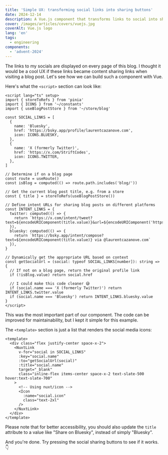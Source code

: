 ```yaml
---
title: 'Simple UX: transforming social links into sharing buttons'
date: 2024-12-14
description: A Vue.js component that transforms links to social into sharing intent when reading a blog post.
cover: /images/articles/covers/vuejs.jpg
coverAlt: Vue.js logo
lang: 'en'
tags:
  - engineering
components:
  - 'advent-2024'
---
```


The links to my socials are displayed on every page of this blog. I thought it would be a cool UX if these links became content sharing links when visiting a blog post. Let's see how we can build such a component with Vue.

Here's what the `<script>` section can look like:

```vue
<script lang="ts" setup>
import { storeToRefs } from 'pinia'
import { ICONS } from '~/constants'
import { useBlogPostStore } from '~/store/blog'

const SOCIAL_LINKS = [
  {
    name: 'Bluesky',
    href: 'https://bsky.app/profile/laurentcazanove.com',
    icon: ICONS.BLUESKY,
  },
  {
    name: 'X (formerly Twitter)',
    href: 'https://x.com/StriftCodes',
    icon: ICONS.TWITTER,
  },
]

// Determine if on a blog page
const route = useRoute()
const isBlog = computed(() => route.path.includes('blog/'))

// Get the current blog post title, e.g. from a store
const { title } = storeToRefs(useBlogPostStore())

// Define intent URLs for sharing blog posts on different platforms
const INTENT_LINKS = {
  twitter: computed(() => {
    return `https://x.com/intent/tweet?text=${encodeURIComponent(title.value)}&url=${encodeURIComponent('https://laurentcazanove.com&via=StriftCodes')}`
  }),
  bluesky: computed(() => {
    return `https://bsky.app/intent/compose?text=${encodeURIComponent(title.value)} via @laurentcazanove.com`
  }),
}

// Dynamically get the appropriate URL based on context
const getSocialUrl = (social: typeof SOCIAL_LINKS[number]): string => {
  // If not on a blog page, return the original profile link
  if (!isBlog.value) return social.href

  // I could make this code cleaner 😅
  if (social.name === 'X (formerly Twitter)') return INTENT_LINKS.twitter.value
  if (social.name === 'Bluesky') return INTENT_LINKS.bluesky.value
}
</script>
````

This was the most important part of our component. The code can be improved for maintainability, but I kept it simple for this example.

The `<template>` section is just a list that renders the social media icons:

```vue
<template>
  <div class="flex justify-center space-x-2">
    <NuxtLink
      v-for="social in SOCIAL_LINKS"
      :key="social.name"
      :to="getSocialUrl(social)"
      :title="social.name"
      target="_blank"
      class="inline-flex items-center space-x-2 text-slate-500 hover:text-slate-700"
    >
      <!-- Using nuxt/icon -->
      <Icon
        :name="social.icon"
        class="text-2xl"
      />
    </NuxtLink>
  </div>
</template>
```

Please note that for better accessibility, you should also update the `title` attribute to a value like "Share on Bluesky", instead of simply "Bluesky".

And you're done. Try pressing the social sharing buttons to see if it works. 👇
